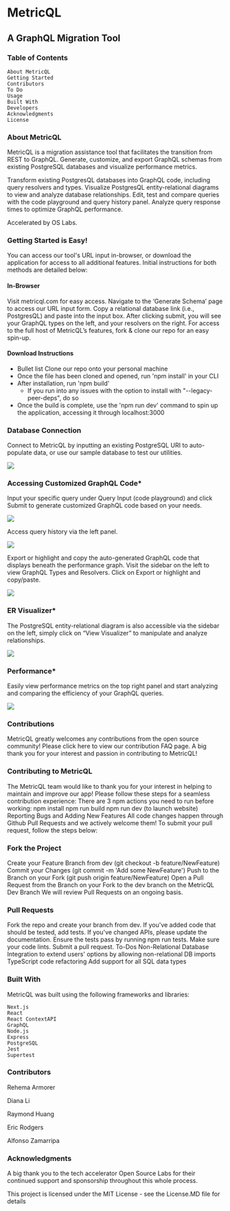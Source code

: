 # MetricQL
## A GraphQL Migration Tool

### Table of Contents

    About MetricQL
    Getting Started
    Contributors
    To Do
    Usage 
    Built With
    Developers
    Acknowledgments
    License


### About MetricQL
MetricQL is a migration assistance tool that facilitates the transition from REST to GraphQL. Generate, customize, and export GraphQL schemas from existing PostgreSQL databases and visualize performance metrics.

Transform existing PostgresQL databases into GraphQL code, including query resolvers and types.
Visualize PostgresQL entity-relational diagrams to view and analyze database relationships. 
Edit, test and compare queries with the code playground and query history panel.
Analyze query response times to optimize GraphQL performance.



Accelerated by OS Labs. 

### Getting Started is Easy!
You can access our tool's URL input in-browser, or download the application for access to all additional features. Initial instructions for both methods are detailed below: 

#### In-Browser ####
Visit metricql.com for easy access. Navigate to the ‘Generate Schema’ page to access our URL input form. Copy a relational database link (i.e., PostgresQL) and paste into the input box. After clicking submit, you will see your GraphQL types on the left, and your resolvers on the right. For access to the full host of MetricQL’s features, fork & clone our repo for an easy spin-up.

#### Download Instructions #### 
* Bullet list Clone our repo onto your personal machine
* Once the file has been cloned and opened, run 'npm install' in your CLI
* After installation, run 'npm build' 
    * If you run into any issues with the option to install with "--legacy-peer-deps", do so 
* Once the build is complete, use the 'npm run dev' command to spin up the application, accessing it through localhost:3000


### Database Connection

Connect to MetricQL by inputting an existing PostgreSQL URI to auto-populate data, or use our sample database to test our utilities.

![](/public/demo.gif)

### Accessing Customized GraphQL Code*

Input your specific query under Query Input (code playground) and click Submit to generate customized GraphQL code based on your needs.

![](/public/gif-4.gif)

Access query history via the left panel.

![](/public/query-history.gif)

Export or highlight and copy the auto-generated GraphQL code that displays beneath the performance graph.
Visit the sidebar on the left to view GraphQL Types and Resolvers.
Click on Export or highlight and copy/paste.

![](/public/schema.gif)

### ER Visualizer*

The PostgreSQL entity-relational diagram is also accessible via the sidebar on the left, simply click on “View Visualizer” to manipulate and analyze relationships.

![](/public/visualizer.gif)

### Performance*

Easily view performance metrics on the top right panel and start analyzing and comparing the efficiency of your GraphQL queries.

![](/public/graph.gif)

### Contributions
MetricQL greatly welcomes any contributions from the open source community! Please click here to view our contribution FAQ page. A big thank you for your interest and passion in contributing to MetricQL!


### Contributing to MetricQL

The MetricQL team would like to thank you for your interest in helping to maintain and improve our app!
Please follow these steps for a seamless contribution experience:
There are 3 npm actions you need to run before working:
npm install
npm run build
npm run dev (to launch website) 
Reporting Bugs and Adding New Features
All code changes happen through Github Pull Requests and we actively welcome them! To submit your pull request, follow the steps below:


### Fork the Project

Create your Feature Branch from dev (git checkout -b feature/NewFeature)
Commit your Changes (git commit -m 'Add some NewFeature')
Push to the Branch on your Fork (git push origin feature/NewFeature)
Open a Pull Request from the Branch on your Fork to the dev branch on the MetricQL Dev Branch
We will review Pull Requests on an ongoing basis. 

### Pull Requests

Fork the repo and create your branch from dev.
If you've added code that should be tested, add tests.
If you've changed APIs, please update the documentation.
Ensure the tests pass by running npm run tests.
Make sure your code lints.
Submit a pull request.
To-Dos
Non-Relational Database Integration to extend users' options by allowing non-relational DB imports
TypeScript code refactoring
Add support for all SQL data types

### Built With

MetricQL was built using the following frameworks and libraries:

    Next.js
    React
    React ContextAPI
    GraphQL
    Node.js
    Express
    PostgreSQL
    Jest
    Supertest
    

### Contributors

Rehema Armorer 

Diana Li

Raymond Huang

Eric Rodgers

Alfonso Zamarripa

### Acknowledgments

A big thank you to the tech accelerator Open Source Labs for their continued support and sponsorship throughout this whole process.

This project is licensed under the MIT License - see the License.MD file for details
